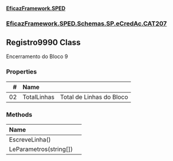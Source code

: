 #### [EficazFramework.SPED](EficazFrameworkSPED.md 'EficazFramework SPED')
### [EficazFramework.SPED.Schemas.SP.eCredAc.CAT207](EficazFramework.SPED.Schemas.SP.eCredAc.CAT207.md 'EficazFramework.SPED.Schemas.SP.eCredAc.CAT207')

## Registro9990 Class

Encerramento do Bloco 9
### Properties

| # | Name | |
| ---: | :--- | :--- |
| 02 | TotalLinhas | Total de Linhas do Bloco |
### Methods

| Name | |
| :--- | :--- |
| EscreveLinha() |  |
| LeParametros(string[]) |  |

